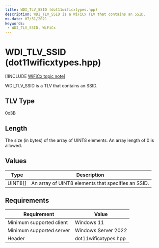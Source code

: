 ```yaml
---
title: WDI_TLV_SSID (dot11wificxtypes.hpp)
description: WDI_TLV_SSID is a WiFiCx TLV that contains an SSID.
ms.date: 07/31/2021
keywords:
 - WDI_TLV_SSID, WiFiCx
---
```


# WDI_TLV_SSID (dot11wificxtypes.hpp)

[!INCLUDE [WiFiCx topic note](../includes/wificx-version-warning.md)]


WDI_TLV_SSID is a TLV that contains an SSID.

## TLV Type

0x3B

## Length


The size (in bytes) of the array of UINT8 elements. An array length of 0 is allowed.

## Values


| Type      | Description                                        |
|-----------|----------------------------------------------------|
| UINT8\[\] | An array of UINT8 elements that specifies an SSID. |

 

## Requirements

|Requirement|Value|
|--- |--- |
|Minimum supported client|Windows 11|
|Minimum supported server|Windows Server 2022|
|Header|dot11wificxtypes.hpp|

 

 




